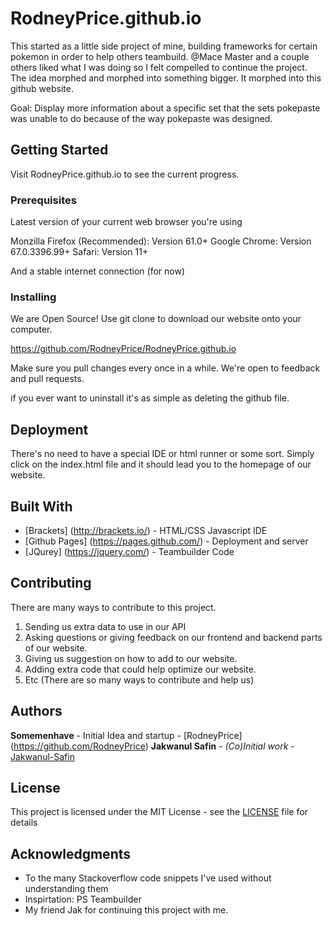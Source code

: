 # RodneyPrice.github.io

This started as a little side project of mine, building frameworks for certain pokemon in order to help others teambuild. @Mace Master and a couple others liked what I was doing so I felt compelled to continue the project. The idea morphed and morphed into something bigger. It morphed into this github website. 

Goal: Display more information about a specific set that the sets pokepaste was unable to do because of the way pokepaste was designed.

## Getting Started

Visit RodneyPrice.github.io to see the current progress.

### Prerequisites

Latest version of your current web browser you're using

Monzilla Firefox (Recommended): Version 61.0+
Google Chrome: Version 67.0.3396.99+
Safari: Version 11+

And a stable internet connection (for now)

### Installing

We are Open Source! Use git clone to download our website onto your computer. 

https://github.com/RodneyPrice/RodneyPrice.github.io

Make sure you pull changes every once in a while. We're open to feedback and pull requests.

if you ever want to uninstall it's as simple as deleting the github file.


## Deployment

There's no need to have a special IDE or html runner or some sort. Simply click on the index.html file and it should lead you to the homepage of our website.

## Built With

* [Brackets] (http://brackets.io/) - HTML/CSS Javascript IDE
* [Github Pages] (https://pages.github.com/) - Deployment and server
* [JQurey] (https://jquery.com/) - Teambuilder Code

## Contributing

There are many ways to contribute to this project.

1. Sending us extra data to use in our API
2. Asking questions or giving feedback on our frontend and backend parts of our website.
3. Giving us suggestion on how to add to our website. 
4. Adding extra code that could help optimize our website.
5. Etc (There are so many ways to contribute and help us)

## Authors
**Somemenhave** - Initial Idea and startup - [RodneyPrice] (https://github.com/RodneyPrice)
**Jakwanul Safin** - *(Co)Initial work* - [Jakwanul-Safin](https://github.com/Jakwanul-Safin)

## License

This project is licensed under the MIT License - see the [LICENSE](LICENSE) file for details

## Acknowledgments

* To the many Stackoverflow code snippets I've used without understanding them
* Inspirtation: PS Teambuilder
* My friend Jak for continuing this project with me.


